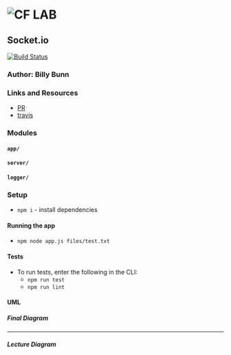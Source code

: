 ![CF](http://i.imgur.com/7v5ASc8.png) LAB
=================================================

<!-- LINKS -->
<!-- Replace the link for each in brackets below -->
<!-- PR (working into submission) -->
[1]: https://github.com/401-advanced-javascript-billybunn/lab-18/pull/1
<!-- travis build -->
[2]: https://travis-ci.com/401-advanced-javascript-billybunn/lab-16/builds/107566238
<!-- back-end -->
[3]: http://xyz.com
<!-- front-end -->
[4]: http://xyz.com
<!-- swagger -->
[5]: http://xyz.com
<!-- jsdoc-->
[6]: heroku-link/docs 

## Socket.io
[![Build Status](https://travis-ci.com/401-advanced-javascript-billybunn/lab-17.svg?branch=working)](https://travis-ci.com/401-advanced-javascript-billybunn/lab-18)

### Author: Billy Bunn

### Links and Resources
* [PR][1]
* [travis][2]
<!-- (when applicable) -->
<!-- * [back-end][3] -->
<!-- (when applicable) -->
<!-- * [front-end][4] -->

<!-- #### Documentation -->
<!-- API assignments only -->
<!-- * [swagger][5] -->
<!-- (All assignments) -->
<!-- * [jsdoc][6] -->

### Modules
#### `app/`
#### `server/`
#### `logger/`


### Setup
<!-- #### `.env` requirements -->
* `npm i` - install dependencies
<!-- * `PORT` - assign a port number -->
<!-- * `MONGODB_URI` - URL to the running mongo instance/db -->


#### Running the app
<!-- * `npm start` -->
* `npm node app.js files/test.txt`

<!-- * Endpoint: `/` -->
<!-- * Endpoint: `/foo/bar/` -->
  <!-- * Returns a JSON object with abc in it. -->
<!-- * Endpoint: `/bing/zing/` -->
  <!-- * Returns a JSON object with xyz in it. -->
  
#### Tests
* To run tests, enter the following in the CLI:
  * `npm run test`
  * `npm run lint`
<!-- * What assertions were made? -->
<!-- * What assertions need to be / should be made? -->

#### UML
##### Final Diagram
<!-- ![UML Diagram 1](https://i.imgur.com/BZvYdbD.jpg) -->
---
##### Lecture Diagram
<!-- ![UML Diagram 2](https://i.imgur.com/JWXXXMh.jpg) -->
